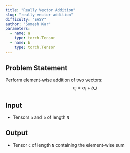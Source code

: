 ```yaml
---
title: "Really Vector Addition"
slug: "really-vector-addition"
difficulty: "EASY"
author: "Somesh Kar"
parameters:
  - name: a
    type: torch.Tensor
  - name: b
    type: torch.Tensor
---
```


Problem Statement
-----------------

Perform element-wise addition of two vectors: $$ c_i = a_i + b\_i $$

Input
-----

*   Tensors `a` and `b` of length `N`

Output
------

*   Tensor `c` of length `N` containing the element-wise sum